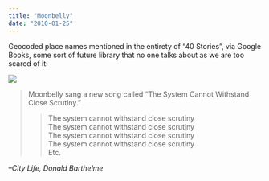 ```yaml
---
title: "Moonbelly"
date: "2010-01-25"
---
```


Geocoded place names mentioned in the entirety of “40 Stories”, via Google Books, some sort of future library that no one talks about as we are too scared of it:

![](images/jaws.png)

> Moonbelly sang a new song called “The System Cannot Withstand Close Scrutiny.”
> 
> > The system cannot withstand close scrutiny  
> > The system cannot withstand close scrutiny  
> > The system cannot withstand close scrutiny  
> > The system cannot withstand close scrutiny  
> > Etc.  

_–City Life, Donald Barthelme_
